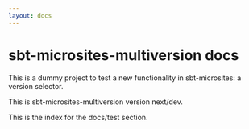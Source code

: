 ```yaml
---
layout: docs
---
```


# sbt-microsites-multiversion docs

This is a dummy project to test a new functionality in sbt-microsites: a version selector.

This is sbt-microsites-multiversion version next/dev.

This is the index for the docs/test section.

